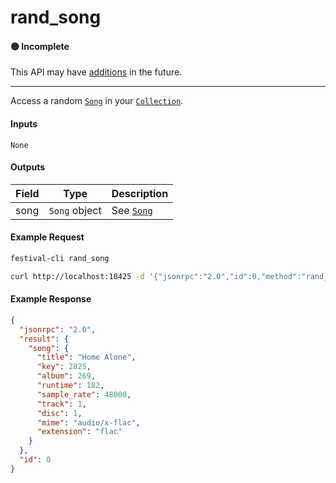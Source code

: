 # rand_song

#### 🟡 Incomplete
This API may have [additions](/api-stability/marker.md) in the future.

---

Access a random [`Song`](/common-objects/song.md) in your [`Collection`](/common-objects/collection.md).

#### Inputs

`None`

#### Outputs

| Field | Type          | Description |
|-------|---------------|-------------|
| song  | `Song` object | See [`Song`](/common-objects/song.md)

#### Example Request
```bash
festival-cli rand_song
```
```bash
curl http://localhost:18425 -d '{"jsonrpc":"2.0","id":0,"method":"rand_song"}'
```

#### Example Response
```json
{
  "jsonrpc": "2.0",
  "result": {
    "song": {
      "title": "Home Alone",
      "key": 2825,
      "album": 269,
      "runtime": 182,
      "sample_rate": 48000,
      "track": 1,
      "disc": 1,
      "mime": "audio/x-flac",
      "extension": "flac"
    }
  },
  "id": 0
}
```
